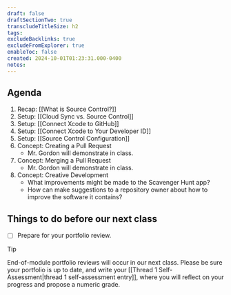 ```yaml
---
draft: false
draftSectionTwo: true
transcludeTitleSize: h2
tags:
excludeBacklinks: true
excludeFromExplorer: true
enableToc: false
created: 2024-10-01T01:23:31.000-0400
notes: 
---
```

## Agenda
1. Recap: [[What is Source Control?]]
2. Setup: [[Cloud Sync vs. Source Control]]
4. Setup: [[Connect Xcode to GitHub]]
5. Setup: [[Connect Xcode to Your Developer ID]]
7. Setup: [[Source Control Configuration]]
8. Concept: Creating a Pull Request
	- Mr. Gordon will demonstrate in class.
9. Concept: Merging a Pull Request
	- Mr. Gordon will demonstrate in class.
10. Concept: Creative Development
	- What improvements might be made to the Scavenger Hunt app?
	- How can make suggestions to a repository owner about how to improve the software it contains?

## Things to do before our next class

- [ ] Prepare for your portfolio review.

> [!TIP]
> 
> End-of-module portfolio reviews will occur in our next class. Please be sure your portfolio is up to date, and write your [[Thread 1 Self-Assessment|thread 1 self-assessment entry]], where you will reflect on your progress and propose a numeric grade.